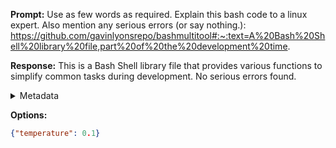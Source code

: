 **Prompt:**
Use as few words as required. Explain this bash code to a linux expert. Also mention any serious errors (or say nothing.):
https://github.com/gavinlyonsrepo/bashmultitool#:~:text=A%20Bash%20Shell%20library%20file,part%20of%20the%20development%20time.

**Response:**
This is a Bash Shell library file that provides various functions to simplify common tasks during development. No serious errors found.

<details><summary>Metadata</summary>

- Duration: 4140 ms
- Datetime: 2023-10-20T08:27:24.855265
- Model: gpt-3.5-turbo-0613

</details>

**Options:**
```json
{"temperature": 0.1}
```


